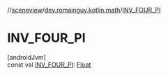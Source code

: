 //[sceneview](../../index.md)/[dev.romainguy.kotlin.math](index.md)/[INV_FOUR_PI](-i-n-v_-f-o-u-r_-p-i.md)

# INV_FOUR_PI

[androidJvm]\
const val [INV_FOUR_PI](-i-n-v_-f-o-u-r_-p-i.md): [Float](https://kotlinlang.org/api/latest/jvm/stdlib/kotlin/-float/index.html)
